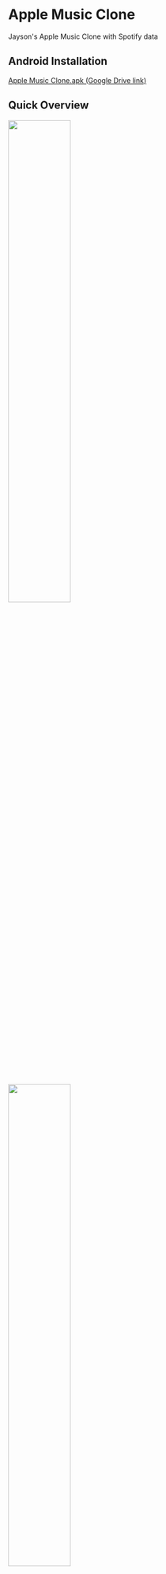 # Apple Music Clone

Jayson's Apple Music Clone with Spotify data

## Android Installation
[Apple Music Clone.apk (Google Drive link)](https://drive.google.com/file/d/1KyPJb5w0ziNdex-MG_JzUhuMXN-SHpxW/view?usp=sharing)

## Quick Overview
<p float="left">
  <img src="https://github.com/Jayson1999/apple_music_clone/blob/readme_update/overview.gif" width="50%" height="50%" />
  <img src="https://github.com/Jayson1999/apple_music_clone/blob/readme_update/theme_resize.gif" width="50%" height="50%" />
</p>

